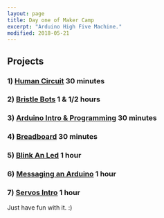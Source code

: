 ```yaml
---
layout: page
title: Day one of Maker Camp
excerpt: "Arduino High Five Machine."
modified: 2018-05-21
---
```


## Projects

### 1) [Human Circuit](human-circuit) 30 minutes

### 2) [Bristle Bots](bristlebots) 1 & 1/2 hours

### 3) [Arduino Intro & Programming](arduino-intro) 30 minutes

### 4) [Breadboard](breadboard) 30 minutes

### 5) [Blink An Led](blink) 1 hour

### 6) [Messaging an Arduino](messaging) 1 hour

### 7) [Servos Intro](servos) 1 hour

Just have fun with it. :)